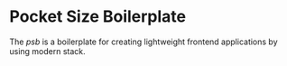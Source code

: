 # Pocket Size Boilerplate

The *psb* is a boilerplate for creating lightweight frontend applications by using modern stack.
